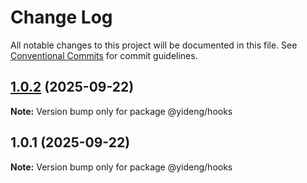 # Change Log

All notable changes to this project will be documented in this file.
See [Conventional Commits](https://conventionalcommits.org) for commit guidelines.

## [1.0.2](https://github.com/meixizhou/yi-ai-monorepo/compare/@yideng/hooks@1.0.1...@yideng/hooks@1.0.2) (2025-09-22)

**Note:** Version bump only for package @yideng/hooks





## 1.0.1 (2025-09-22)

**Note:** Version bump only for package @yideng/hooks

